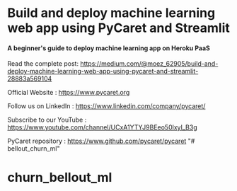 # Build and deploy machine learning web app using PyCaret and Streamlit
#### A beginner's guide to deploy machine learning app on Heroku PaaS

Read the complete post: https://medium.com/@moez_62905/build-and-deploy-machine-learning-web-app-using-pycaret-and-streamlit-28883a569104

Official Website : https://www.pycaret.org

Follow us on LinkedIn : https://www.linkedin.com/company/pycaret/

Subscribe to our YouTube : https://www.youtube.com/channel/UCxA1YTYJ9BEeo50lxyI_B3g

PyCaret repository : https://www.github.com/pycaret/pycaret
"# bellout_churn_ml" 
# churn_bellout_ml
